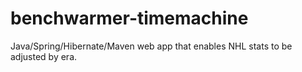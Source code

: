 # benchwarmer-timemachine
Java/Spring/Hibernate/Maven web app that enables NHL stats to be adjusted by era.
